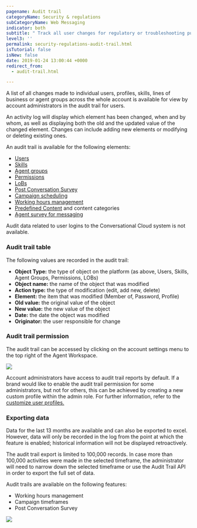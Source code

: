 ```yaml
---
pagename: Audit trail
categoryName: Security & regulations
subCategoryName: Web Messaging
indicator: both
subtitle: " Track all user changes for regulatory or troubleshooting purposes"
level3: ''
permalink: security-regulations-audit-trail.html
isTutorial: false
isNew: false
date: 2019-01-24 13:00:44 +0000
redirect_from:
  - audit-trail.html

---
```

A list of all changes made to individual users, profiles, skills, lines of business or agent groups across the whole account is available for view by account administrators in the audit trail for users.

An activity log will display which element has been changed, when and by whom, as well as displaying both the old and the updated value of the changed element. Changes can include adding new elements or modifying or deleting existing ones.

An audit trail is available for the following elements:

* [Users](admin-settings-create-and-manage-users.html)
* [Skills](admin-settings-skills-groups-connect-visitors-to-agents-by-skills.html)
* [Agent groups](admin-settings-skills-groups-set-the-agent-group-hierarchy.html)
* [Permissions](admin-settings-permissions-assign-permissions.html)
* [LoBs](admin-settings-skills-groups-operate-business-divisions-from-one-account.html)
* [Post Conversation Survey](ai-bots-automation-post-conversation-survey-bot.html)
* [Campaign scheduling](contact-center-management-campaigns-time-frame.html)
* [Working hours management](contact-center-management-messaging-operations-working-hours-management-best-practices.html)
* [Predefined Content](agent-manager-workspace-workspace-configuration-predefined-content-overview.html) and content categories
* [Agent survey for messaging](contact-center-management-messaging-operations-agent-survey-for-messaging.html)

Audit data related to user logins to the Conversational Cloud system is not available.

### Audit trail table

The following values are recorded in the audit trail:

* **Object Type:** the type of object on the platform (as above, Users, Skills, Agent Groups, Permissions, LOBs)
* **Object name:** the name of the object that was modified
* **Action type:** the type of modification (edit, add new, delete)
* **Element:** the item that was modified (Member of, Password, Profile)
* **Old value:** the original value of the object
* **New value:** the new value of the object
* **Date:** the date the object was modified
* **Originator:** the user responsible for change

### Audit trail permission

The audit trail can be accessed by clicking on the account settings menu to the top right of the Agent Workspace.

![](//ce-sr.s3.eu-west-1.amazonaws.com/knowledge/img/audit2.png)

Account administrators have access to audit trail reports by default. If a brand would like to enable the audit trail permission for some administrators, but not for others, this can be achieved by creating a new custom profile within the admin role. For further information, refer to the [customize user profiles.](admin-settings-permissions-customize-permissions.html)

### Exporting data

Data for the last 13 months are available and can also be exported to excel. However, data will only be recorded in the log from the point at which the feature is enabled; historical information will not be displayed retroactively.

The audit trail export is limited to 100,000 records. In case more than 100,000 activities were made in the selected timeframe, the administrator will need to narrow down the selected timeframe or use the Audit Trail API in order to export the full set of data.

Audit trails are available on the following features:

* Working hours management
* Campaign timeframes
* Post Conversation Survey

![](//ce-sr.s3.eu-west-1.amazonaws.com/knowledge/img/Audit-trail.png)
